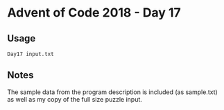 # Advent of Code 2018 - Day 17

## Usage
```
Day17 input.txt
```

## Notes
The sample data from the program description is included (as sample.txt) as well as my copy of the full size puzzle input.